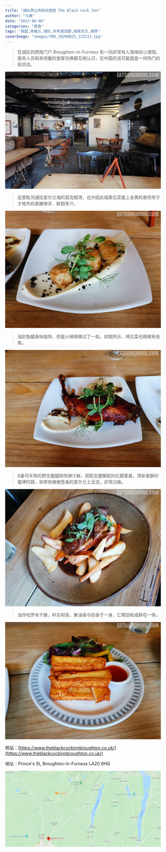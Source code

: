 ```yaml
---
title: "湖区黑公鸡街坊酒馆 The Black Cock Inn"
author: "九姨"
date: "2023-08-06"
categories: "美食"
tags: "英国,英格兰,湖区,坎布里亚郡,南莱克兰,推荐"
coverImage: "images/IMG_20200825_123213.jpg"
---
```


>在湖区的西南门户 Broughton-in-Furness 有一间非常有人情味的小酒馆。服务人员和来用餐的食客仿佛都互相认识，在中国的话可能就是一间热门的街坊店。

![The Black Cock Inn](images/IMG_20200825_120325.jpg)

>这里毗邻通往爱尔兰海的莫克姆湾，也许因此烟熏花菜酱上金黄的香煎带子才格外的柔嫩弹牙、鲜甜多汁。

![The Black Cock Inn](images/IMG_20200825_123213.jpg)

>油封兔腿香味独特，但是火候稍微过了一些。如图所示，烤花菜也稍微有些焦。

![The Black Cock Inn](images/IMG_20200825_123218.jpg)

>8盎司半熟的野生鹿腿排肉弹汁鲜，搭配去腥解腻的红醋栗酱，清新香酥的蜜烤时蔬，和带有微微葱香的爱尔兰土豆泥，非常过瘾。

![The Black Cock Inn](images/IMG_20200825_123225.jpg)

>油炸哈罗米干酪，料实材真，集油香与奶香于一身，汇嚼劲和咸鲜在一体。

![The Black Cock Inn](images/IMG_20200825_123511.jpg)


网站：[https://www.theblackcockinnbroughton.co.uk/](https://www.theblackcockinnbroughton.co.uk/)

地址：Prince's St, Broughton-in-Furness LA20 6HQ

![The Black Cock Inn](images/blackcock.jpg)